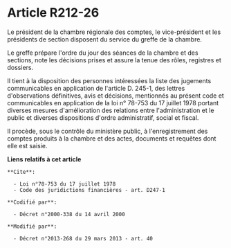 # Article R212-26

Le président de la chambre régionale des comptes, le vice-président et les présidents de section disposent du service du
greffe de la chambre. 

Le greffe prépare l'ordre du jour des séances de la chambre et des sections, note les décisions prises et assure la tenue des
rôles, registres et dossiers. 

Il tient à la disposition des personnes intéressées la liste des jugements communicables en application de l'article D.
245-1, des lettres d'observations définitives, avis et décisions, mentionnés au présent code et communicables en application
de la loi n° 78-753 du 17 juillet 1978 portant diverses mesures d'amélioration des relations entre l'administration et le
public et diverses dispositions d'ordre administratif, social et fiscal. 

Il procède, sous le contrôle du ministère public, à l'enregistrement des comptes produits à la chambre et des actes,
documents et requêtes dont elle est saisie.

**Liens relatifs à cet article**

	**Cite**:

	  - Loi n°78-753 du 17 juillet 1978
	  - Code des juridictions financières - art. D247-1

	**Codifié par**:

	  - Décret n°2000-338 du 14 avril 2000

	**Modifié par**:

	  - Décret n°2013-268 du 29 mars 2013 - art. 40
